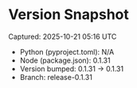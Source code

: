 # Version Snapshot

Captured: 2025-10-21 05:16 UTC

- Python (pyproject.toml): N/A
- Node (package.json):    0.1.31
- Version bumped: 0.1.31 → 0.1.31
- Branch: release-0.1.31

